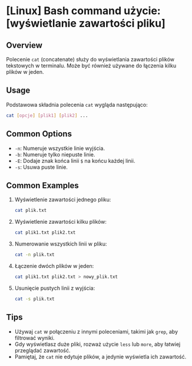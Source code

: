 # [Linux] Bash command użycie: [wyświetlanie zawartości pliku]

## Overview
Polecenie `cat` (concatenate) służy do wyświetlania zawartości plików tekstowych w terminalu. Może być również używane do łączenia kilku plików w jeden.

## Usage
Podstawowa składnia polecenia `cat` wygląda następująco:

```bash
cat [opcje] [plik1] [plik2] ...
```

## Common Options
- `-n`: Numeruje wszystkie linie wyjścia.
- `-b`: Numeruje tylko niepuste linie.
- `-E`: Dodaje znak końca linii `$` na końcu każdej linii.
- `-s`: Usuwa puste linie.

## Common Examples
1. Wyświetlenie zawartości jednego pliku:
   ```bash
   cat plik.txt
   ```

2. Wyświetlenie zawartości kilku plików:
   ```bash
   cat plik1.txt plik2.txt
   ```

3. Numerowanie wszystkich linii w pliku:
   ```bash
   cat -n plik.txt
   ```

4. Łączenie dwóch plików w jeden:
   ```bash
   cat plik1.txt plik2.txt > nowy_plik.txt
   ```

5. Usunięcie pustych linii z wyjścia:
   ```bash
   cat -s plik.txt
   ```

## Tips
- Używaj `cat` w połączeniu z innymi poleceniami, takimi jak `grep`, aby filtrować wyniki.
- Gdy wyświetlasz duże pliki, rozważ użycie `less` lub `more`, aby łatwiej przeglądać zawartość.
- Pamiętaj, że `cat` nie edytuje plików, a jedynie wyświetla ich zawartość.